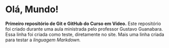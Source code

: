 # Olá, Mundo!
 **Primeiro repositório de Git e GitHub do Curso em Vídeo.**
 Este repositório foi criado durante uma aula ministrada pelo professor Gustavo Guanabara.
 Essa linha foi criada como teste, diretamente no site.
 Mais uma linha criada para testar a *linguagem Markdown.*
